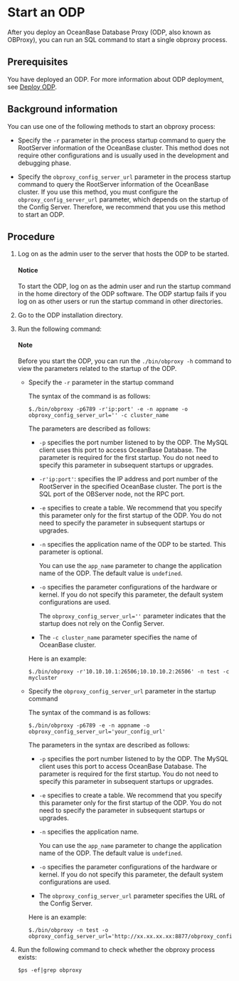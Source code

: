 # Start an ODP

After you deploy an OceanBase Database Proxy (ODP, also known as OBProxy), you can run an SQL command to start a single obproxy process.

## Prerequisites

You have deployed an ODP. For more information about ODP deployment, see [Deploy ODP](../../../../400.deploy/300.deploy-oceanbase-enterprise-edition/400.deploy-through-the-command-line/300.deploy-obproxy-command-line.md).

## Background information

You can use one of the following methods to start an obproxy process:

* Specify the `-r` parameter in the process startup command to query the RootServer information of the OceanBase cluster. This method does not require other configurations and is usually used in the development and debugging phase.

* Specify the `obproxy_config_server_url` parameter in the process startup command to query the RootServer information of the OceanBase cluster. If you use this method, you must configure the `obproxy_config_server_url` parameter, which depends on the startup of the Config Server. Therefore, we recommend that you use this method to start an ODP.

## Procedure

1. Log on as the admin user to the server that hosts the ODP to be started.

   <main id="notice" type='notice'>
   <h4>Notice</h4>
   <p>To start the ODP, log on as the admin user and run the startup command in the home directory of the ODP software. The ODP startup fails if you log on as other users or run the startup command in other directories. </p>
   </main>

2. Go to the ODP installation directory.

3. Run the following command:

   <main id="notice" type='explain'>
   <h4>Note</h4>
   <p>Before you start the ODP, you can run the <code>./bin/obproxy -h</code> command to view the parameters related to the startup of the ODP. </p>
   </main>

   * Specify the `-r` parameter in the startup command

      The syntax of the command is as follows:

      ```shell
      $./bin/obproxy -p6789 -r'ip:port' -e -n appname -o obproxy_config_server_url='' -c cluster_name
      ```

      The parameters are described as follows:

      * `-p` specifies the port number listened to by the ODP. The MySQL client uses this port to access OceanBase Database. The parameter is required for the first startup. You do not need to specify this parameter in subsequent startups or upgrades.

      * `-r'ip:port'`: specifies the IP address and port number of the RootServer in the specified OceanBase cluster. The port is the SQL port of the OBServer node, not the RPC port.

      * `-e` specifies to create a table. We recommend that you specify this parameter only for the first startup of the ODP. You do not need to specify the parameter in subsequent startups or upgrades.

      * `-n` specifies the application name of the ODP to be started. This parameter is optional.

         You can use the `app_name` parameter to change the application name of the ODP. The default value is `undefined`.

      * `-o` specifies the parameter configurations of the hardware or kernel. If you do not specify this parameter, the default system configurations are used.

         The `obproxy_config_server_url=''` parameter indicates that the startup does not rely on the Config Server.

      * The `-c cluster_name` parameter specifies the name of OceanBase cluster.

      Here is an example:

      ```shell
      $./bin/obproxy -r'10.10.10.1:26506;10.10.10.2:26506' -n test -c mycluster
      ```

   * Specify the `obproxy_config_server_url` parameter in the startup command

      The syntax of the command is as follows:

      ```shell
      $./bin/obproxy -p6789 -e -n appname -o obproxy_config_server_url='your_config_url'
      ```

      The parameters in the syntax are described as follows:

      * `-p` specifies the port number listened to by the ODP. The MySQL client uses this port to access OceanBase Database. The parameter is required for the first startup. You do not need to specify this parameter in subsequent startups or upgrades.

      * `-e` specifies to create a table. We recommend that you specify this parameter only for the first startup of the ODP. You do not need to specify the parameter in subsequent startups or upgrades.

      * `-n` specifies the application name.

         You can use the `app_name` parameter to change the application name of the ODP. The default value is `undefined`.

      * `-o` specifies the parameter configurations of the hardware or kernel. If you do not specify this parameter, the default system configurations are used.

      * The `obproxy_config_server_url` parameter specifies the URL of the Config Server.

      Here is an example:

      ```shell
      $./bin/obproxy -n test -o obproxy_config_server_url='http://xx.xx.xx.xx:8877/obproxy_config'
      ```

4. Run the following command to check whether the obproxy process exists:

   ```shell
   $ps -ef|grep obproxy
   ```
